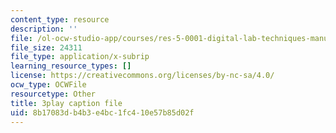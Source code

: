 ```yaml
---
content_type: resource
description: ''
file: /ol-ocw-studio-app/courses/res-5-0001-digital-lab-techniques-manual-spring-2007/8b17083db4b3e4bc1fc410e57b85d02f_DmvaOb1xb1o.srt
file_size: 24311
file_type: application/x-subrip
learning_resource_types: []
license: https://creativecommons.org/licenses/by-nc-sa/4.0/
ocw_type: OCWFile
resourcetype: Other
title: 3play caption file
uid: 8b17083d-b4b3-e4bc-1fc4-10e57b85d02f
---
```

